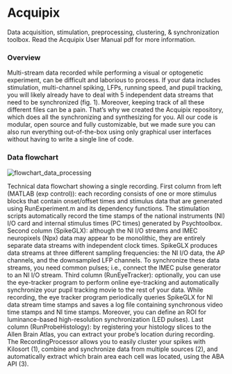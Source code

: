 # Acquipix
Data acquisition, stimulation, preprocessing, clustering, & synchronization toolbox. Read the Acquipix User Manual pdf for more information.

### Overview
Multi-stream data recorded while performing a visual or optogenetic experiment, can be difficult and laborious to process. If your data includes stimulation, multi-channel spiking, LFPs, running speed, and pupil tracking, you will likely already have to deal with 5 independent data streams that need to be synchronized (fig. 1). Moreover, keeping track of all these different files can be a pain. That’s why we created the Acquipix repository, which does all the synchronizing and synthesizing for you. All our code is modular, open source and fully customizable, but we made sure you can also run everything out-of-the-box using only graphical user interfaces without having to write a single line of code. 

### Data flowchart
 ![flowchart_data_processing](https://user-images.githubusercontent.com/15422591/125073790-c516a080-e0bc-11eb-91cf-c8b4ecfde3a7.jpg)

Technical data flowchart showing a single recording. First column from left (MATLAB (exp control)): each recording consists of one or more stimulus blocks that contain onset/offset times and stimulus data that are generated using RunExperiment.m and its dependency functions. The stimulation scripts automatically record the time stamps of the national instruments (NI) I/O card and internal stimulus times (PC times) generated by Psychtoolbox. Second column (SpikeGLX): although the NI I/O streams and IMEC neuropixels (Npx) data may appear to be monolithic, they are entirely separate data streams with independent clock times. SpikeGLX produces data streams at three different sampling frequencies: the NI I/O data, the AP channels, and the downsampled LFP channels. To synchronize these data streams, you need common pulses; i.e., connect the IMEC pulse generator to an NI I/O stream. Third column (RunEyeTracker): optionally, you can use the eye-tracker program to perform online eye-tracking and automatically synchronize your pupil tracking movie to the rest of your data. While recording, the eye tracker program periodically queries SpikeGLX for NI data stream time stamps and saves a log file containing synchronous video time stamps and NI time stamps. Moreover, you can define an ROI for luminance-based high-resolution synchronization (LED pulses). Last column (RunProbeHistology): by registering your histology slices to the Allen Brain Atlas, you can extract your probe’s location during recording. The RecordingProcessor allows you to easily cluster your spikes with Kilosort (1), combine and synchronize data from multiple sources (2), and automatically extract which brain area each cell was located, using the ABA API (3).
